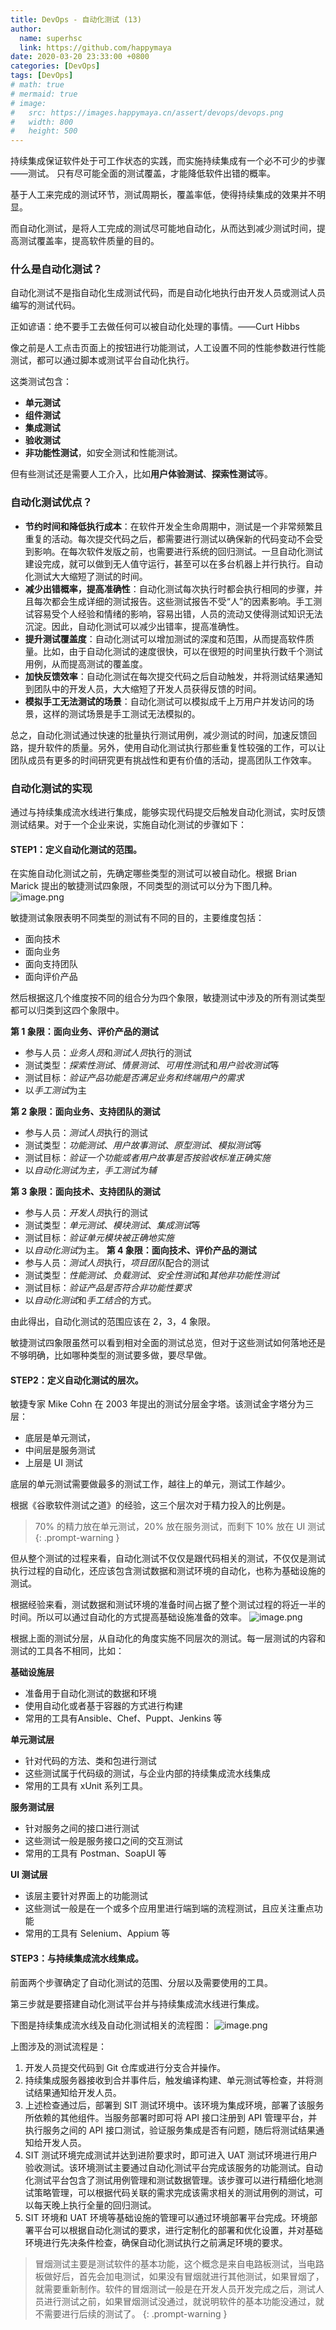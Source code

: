 ```yaml
---
title: DevOps - 自动化测试 (13)
author:
  name: superhsc
  link: https://github.com/happymaya
date: 2020-03-20 23:33:00 +0800
categories: [DevOps]
tags: [DevOps]
# math: true
# mermaid: true
# image:
#   src: https://images.happymaya.cn/assert/devops/devops.png
#   width: 800
#   height: 500
---
```


持续集成保证软件处于可工作状态的实践，而实施持续集成有一个必不可少的步骤——测试。 只有尽可能全面的测试覆盖，才能降低软件出错的概率。


基于人工来完成的测试环节，测试周期长，覆盖率低，使得持续集成的效果并不明显。

而自动化测试，是将人工完成的测试尽可能地自动化，从而达到减少测试时间，提高测试覆盖率，提高软件质量的目的。

### 什么是自动化测试？

自动化测试不是指自动化生成测试代码，而是自动化地执行由开发人员或测试人员编写的测试代码。

正如谚语：绝不要手工去做任何可以被自动化处理的事情。——Curt Hibbs

像之前是人工点击页面上的按钮进行功能测试，人工设置不同的性能参数进行性能测试，都可以通过脚本或测试平台自动化执行。

这类测试包含：
- **单元测试**
- **组件测试**
- **集成测试**
- **验收测试**
- **非功能性测试**，如安全测试和性能测试。

但有些测试还是需要人工介入，比如**用户体验测试**、**探索性测试**等。

### 自动化测试优点？


- **节约时间和降低执行成本**：在软件开发全生命周期中，测试是一个非常频繁且重复的活动。每次提交代码之后，都需要进行测试以确保新的代码变动不会受到影响。在每次软件发版之前，也需要进行系统的回归测试。一旦自动化测试建设完成，就可以做到无人值守运行，甚至可以在多台机器上并行执行。自动化测试大大缩短了测试的时间。
- **减少出错概率，提高准确性**：自动化测试每次执行时都会执行相同的步骤，并且每次都会生成详细的测试报告。这些测试报告不受“人”的因素影响。手工测试容易受个人经验和情绪的影响，容易出错，人员的流动又使得测试知识无法沉淀。因此，自动化测试可以减少出错率，提高准确性。
- **提升测试覆盖度**：自动化测试可以增加测试的深度和范围，从而提高软件质量。比如，由于自动化测试的速度很快，可以在很短的时间里执行数千个测试用例，从而提高测试的覆盖度。
- **加快反馈效率**：自动化测试在每次提交代码之后自动触发，并将测试结果通知到团队中的开发人员，大大缩短了开发人员获得反馈的时间。
- **模拟手工无法测试的场景**：自动化测试可以模拟成千上万用户并发访问的场景，这样的测试场景是手工测试无法模拟的。

总之，自动化测试通过快速的批量执行测试用例，减少测试的时间，加速反馈回路，提升软件的质量。另外，使用自动化测试执行那些重复性较强的工作，可以让团队成员有更多的时间研究更有挑战性和更有价值的活动，提高团队工作效率。

### 自动化测试的实现

通过与持续集成流水线进行集成，能够实现代码提交后触发自动化测试，实时反馈测试结果。对于一个企业来说，实施自动化测试的步骤如下：

#### STEP1：定义自动化测试的范围。

在实施自动化测试之前，先确定哪些类型的测试可以被自动化。根据 Brian Marick 提出的敏捷测试四象限，不同类型的测试可以分为下图几种。
![image.png](https://images.happymaya.cn/assert/devops/docker-13-1.png)

敏捷测试象限表明不同类型的测试有不同的目的，主要维度包括：
- 面向技术
- 面向业务
- 面向支持团队
- 面向评价产品

然后根据这几个维度按不同的组合分为四个象限，敏捷测试中涉及的所有测试类型都可以归类到这四个象限中。

**第 1 象限：面向业务、评价产品的测试** 

- 参与人员：*业务人员*和*测试人员*执行的测试
- 测试类型：*探索性测试*、*情景测试*、*可用性测*试和*用户验收测试*等
- 测试目标：*验证产品功能是否满足业务和终端用户的需求*
- 以*手工测试*为主
  
**第 2 象限：面向业务、支持团队的测试** 
- 参与人员：*测试人员*执行的测试
- 测试类型：*功能测试*、*用户故事测试*、*原型测试*、*模拟测试*等
- 测试目标：*验证一个功能或者用户故事是否按验收标准正确实施*
- 以*自动化测试为主，手工测试为辅*
  
**第 3 象限：面向技术、支持团队的测试**
- 参与人员：*开发人员*执行的测试
- 测试类型：*单元测试*、*模块测试*、*集成测试*等
- 测试目标：*验证单元模块被正确地实施*
- 以*自动化测试*为主。
**第 4 象限：面向技术、评价产品的测试**
- 参与人员：*测试人员*执行，*项目团队*配合的测试
- 测试类型：*性能测试*、*负载测试*、*安全性测试*和*其他非功能性测试*
- 测试目标：*验证产品是否符合非功能性要求*
- 以*自动化测试*和*手工结合*的方式。

由此得出，自动化测试的范围应该在 2，3，4 象限。

敏捷测试四象限虽然可以看到相对全面的测试总览，但对于这些测试如何落地还是不够明确，比如哪种类型的测试要多做，要尽早做。

#### STEP2：定义自动化测试的层次。

敏捷专家 Mike Cohn 在 2003 年提出的测试分层金字塔。该测试金字塔分为三层：
- 底层是单元测试，
- 中间层是服务测试
- 上层是 UI 测试

底层的单元测试需要做最多的测试工作，越往上的单元，测试工作越少。

根据《谷歌软件测试之道》的经验，这三个层次对于精力投入的比例是。
> 70% 的精力放在单元测试，20% 放在服务测试，而剩下 10% 放在 UI 测试  {: .prompt-warning }

但从整个测试的过程来看，自动化测试不仅仅是跟代码相关的测试，不仅仅是测试执行过程的自动化，还应该包含测试数据和测试环境的自动化，也称为基础设施的测试。

根据经验来看，测试数据和测试环境的准备时间占据了整个测试过程的将近一半的时间。所以可以通过自动化的方式提高基础设施准备的效率。
![image.png](https://images.happymaya.cn/assert/devops/devops-13-1.png)

根据上面的测试分层，从自动化的角度实施不同层次的测试。每一层测试的内容和测试的工具各不相同，比如：

**基础设施层**
- 准备用于自动化测试的数据和环境
- 使用自动化或者基于容器的方式进行构建
- 常用的工具有Ansible、Chef、Puppt、Jenkins 等

**单元测试层**
- 针对代码的方法、类和包进行测试
- 这些测试属于代码级的测试，与企业内部的持续集成流水线集成
- 常用的工具有 xUnit 系列工具。
  
**服务测试层**
- 针对服务之间的接口进行测试
- 这些测试一般是服务接口之间的交互测试
- 常用的工具有 Postman、SoapUI 等
  
**UI 测试层**
- 该层主要针对界面上的功能测试
- 这些测试一般是在一个或多个应用里进行端到端的流程测试，且应关注重点功能
- 常用的工具有 Selenium、Appium 等
  
#### STEP3：与持续集成流水线集成。

前面两个步骤确定了自动化测试的范围、分层以及需要使用的工具。

第三步就是要搭建自动化测试平台并与持续集成流水线进行集成。

下图是持续集成流水线及自动化测试相关的流程图：
![image.png](https://images.happymaya.cn/assert/devops/devops-13-2.png)

上图涉及的测试流程是：
1. 开发人员提交代码到 Git 仓库或进行分支合并操作。
2. 持续集成服务器接收到合并事件后，触发编译构建、单元测试等检查，并将测试结果通知给开发人员。
3. 上述检查通过后，部署到 SIT 测试环境中。该环境为集成环境，部署了该服务所依赖的其他组件。当服务部署时即可将 API 接口注册到 API 管理平台，并执行服务之间的 API 接口测试，验证服务集成是否有问题，随后将测试结果通知给开发人员。
4. SIT 测试环境完成测试并达到进阶要求时，即可进入 UAT 测试环境进行用户验收测试。该环境测试主要通过自动化测试平台完成该服务的功能测试。自动化测试平台包含了测试用例管理和测试数据管理。该步骤可以进行精细化地测试策略管理，可以根据代码关联的需求完成该需求相关的测试用例的测试，可以每天晚上执行全量的回归测试。
5. SIT 环境和 UAT 环境等基础设施的管理可以通过环境部署平台完成。环境部署平台可以根据自动化测试的要求，进行定制化的部署和优化设置，并对基础环境进行先决条件检查，确保自动化测试执行之前满足环境的要求。


> 冒烟测试主要是测试软件的基本功能，这个概念是来自电路板测试，当电路板做好后，首先会加电测试，如果没有冒烟就进行其他测试，如果冒烟了，就需要重新制作。软件的冒烟测试一般是在开发人员开发完成之后，测试人员进行测试之前，如果冒烟测试没通过，就说明软件的基本功能没通过，就不需要进行后续的测试了。
{: .prompt-warning }
